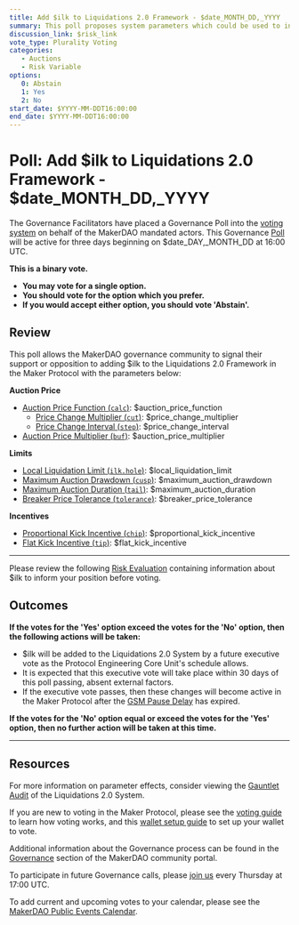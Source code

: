 ```yaml
---
title: Add $ilk to Liquidations 2.0 Framework - $date_MONTH_DD,_YYYY
summary: This poll proposes system parameters which could be used to initialize $ilk with the Liquidations 2.0 Framework.
discussion_link: $risk_link
vote_type: Plurality Voting
categories:
   - Auctions
   - Risk Variable
options:
   0: Abstain
   1: Yes
   2: No
start_date: $YYYY-MM-DDT16:00:00
end_date: $YYYY-MM-DDT16:00:00
---
```

# Poll: Add $ilk to Liquidations 2.0 Framework - $date_MONTH_DD,_YYYY

The Governance Facilitators have placed a Governance Poll into the [voting system](https://vote.makerdao.com/polling) on behalf of the MakerDAO mandated actors. This Governance [Poll](https://community-development.makerdao.com/en/learn/governance/on-chain-gov) will be active for three days beginning on $date_DAY,_MONTH_DD at 16:00 UTC.

**This is a binary vote.**
- **You may vote for a single option.**
- **You should vote for the option which you prefer.**
- **If you would accept either option, you should vote 'Abstain'.**

## Review

This poll allows the MakerDAO governance community to signal their support or opposition to adding $ilk to the Liquidations 2.0 Framework in the Maker Protocol with the parameters below:

**Auction Price**
* [Auction Price Function (`calc`)](https://manual.makerdao.com/parameter-index/collateral-auction/param-auction-price-function): $auction_price_function
   * [Price Change Multiplier (`cut`)](https://community-development.makerdao.com/en/learn/governance/param-auction-price-function): $price_change_multiplier
   * [Price Change Interval (`step`)](https://community-development.makerdao.com/en/learn/governance/param-auction-price-function): $price_change_interval
* [Auction Price Multiplier (`buf`)](https://community-development.makerdao.com/en/learn/governance/param-auction-price-multiplier): $auction_price_multiplier

**Limits**
* [Local Liquidation Limit (`ilk.hole`)](https://community-development.makerdao.com/en/learn/governance/param-local-liquidation-limit): $local_liquidation_limit
* [Maximum Auction Drawdown (`cusp`)](https://manual.makerdao.com/parameter-index/collateral-auction/param-auction-price-function#price-curves): $maximum_auction_drawdown
* [Maximum Auction Duration (`tail`)](https://manual.makerdao.com/parameter-index/collateral-auction/param-auction-price-function#price-curves): $maximum_auction_duration
* [Breaker Price Tolerance (`tolerance`)](https://manual.makerdao.com/parameter-index/collateral-auction/param-breaker-price-tolerance): $breaker_price_tolerance

**Incentives**
* [Proportional Kick Incentive (`chip`)](https://manual.makerdao.com/parameter-index/collateral-auction/param-proportional-kick-incentive): $proportional_kick_incentive
* [Flat Kick Incentive (`tip`)](https://manual.makerdao.com/parameter-index/collateral-auction/param-flat-kick-incentive): $flat_kick_incentive

---

Please review the following [Risk Evaluation]($risk_link) containing information about $ilk to inform your position before voting.

## Outcomes

**If the votes for the 'Yes' option exceed the votes for the 'No' option, then the following actions will be taken:**
* $ilk will be added to the Liquidations 2.0 System by a future executive vote as the Protocol Engineering Core Unit's schedule allows.
* It is expected that this executive vote will take place within 30 days of this poll passing, absent external factors.
* If the executive vote passes, then these changes will become active in the Maker Protocol after the [GSM Pause Delay](https://manual.makerdao.com/parameter-index/core/param-gsm-pause-delay) has expired.

**If the votes for the 'No' option equal or exceed the votes for the 'Yes' option, then no further action will be taken at this time.**

---

## Resources

For more information on parameter effects, consider viewing the [Gauntlet Audit](https://maker-report.gauntlet.network/) of the Liquidations 2.0 System.

If you are new to voting in the Maker Protocol, please see the [voting guide](https://community-development.makerdao.com/en/learn/governance/how-voting-works/) to learn how voting works, and this [wallet setup guide](https://community-development.makerdao.com/en/learn/governance/voting-setup/) to set up your wallet to vote.

Additional information about the Governance process can be found in the [Governance](https://community-development.makerdao.com/en/learn/governance) section of the MakerDAO community portal.

To participate in future Governance calls, please [join us](https://github.com/makerdao/community/tree/master/governance/governance-and-risk-meetings) every Thursday at 17:00 UTC.

To add current and upcoming votes to your calendar, please see the [MakerDAO Public Events Calendar](https://calendar.google.com/calendar/embed?src=makerdao.com_3efhm2ghipksegl009ktniomdk%40group.calendar.google.com&ctz=UTC&mode=week&showCalendars=0&showPrint=0).
